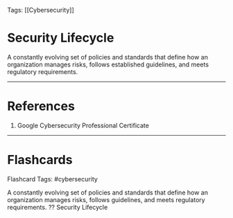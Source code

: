 Tags: [[Cybersecurity]]
# Security Lifecycle

A constantly evolving set of policies and standards that define how an organization manages risks, follows established guidelines, and meets regulatory requirements.

---
# References

1. Google Cybersecurity Professional Certificate

---
# Flashcards

Flashcard Tags: #cybersecurity 

A constantly evolving set of policies and standards that define how an organization manages risks, follows guidelines, and meets regulatory requirements.
??
Security Lifecycle
<!--SR:!2024-04-28,2,230!2024-04-29,2,208-->
